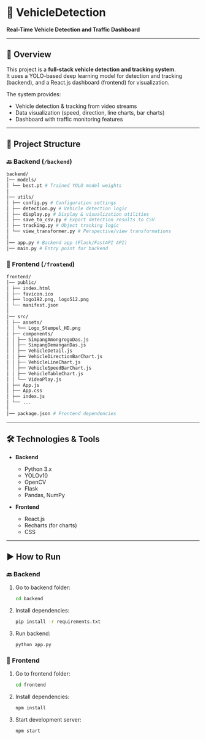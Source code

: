 # 🚗 VehicleDetection
**Real-Time Vehicle Detection and Traffic Dashboard**

---

## 📌 Overview
This project is a **full-stack vehicle detection and tracking system**.  
It uses a YOLO-based deep learning model for detection and tracking (backend), and a React.js dashboard (frontend) for visualization.  

The system provides:  
- Vehicle detection & tracking from video streams  
- Data visualization (speed, direction, line charts, bar charts)  
- Dashboard with traffic monitoring features  

---

## 📂 Project Structure

### 🔙 Backend (`/backend`)
```bash
backend/
│── models/
│ └── best.pt # Trained YOLO model weights
│
│── utils/
│ ├── config.py # Configuration settings
│ ├── detection.py # Vehicle detection logic
│ ├── display.py # Display & visualization utilities
│ ├── save_to_csv.py # Export detection results to CSV
│ ├── tracking.py # Object tracking logic
│ └── view_transformer.py # Perspective/view transformations
│
│── app.py # Backend app (Flask/FastAPI API)
│── main.py # Entry point for backend
```

### 🎨 Frontend (`/frontend`)
```bash
frontend/
│── public/
│ ├── index.html
│ ├── favicon.ico
│ ├── logo192.png, logo512.png
│ └── manifest.json
│
│── src/
│ ├── assets/
│ │ └── Logo_Stempel_HD.png
│ ├── components/
│ │ ├── SimpangAmongrogoDas.js
│ │ ├── SimpangDemanganDas.js
│ │ ├── VehicleDetail.js
│ │ ├── VehicleDirectionBarChart.js
│ │ ├── VehicleLineChart.js
│ │ ├── VehicleSpeedBarChart.js
│ │ ├── VehicleTableChart.js
│ │ └── VideoPlay.js
│ ├── App.js
│ ├── App.css
│ ├── index.js
│ └── ...
│
│── package.json # Frontend dependencies
```

---

## 🛠️ Technologies & Tools
- **Backend**
  - Python 3.x
  - YOLOv10
  - OpenCV
  - Flask
  - Pandas, NumPy

- **Frontend**
  - React.js
  - Recharts (for charts)
  - CSS

---

## ▶️ How to Run

### 🔙 Backend
1. Go to backend folder:
   ```bash
   cd backend
2. Install dependencies:
   ```bash
   pip install -r requirements.txt
3. Run backend:
   ```bash
   python app.py

### 🎨 Frontend
1. Go to frontend folder:
   ```bash
   cd frontend
2. Install dependencies:
   ```bash
   npm install
3. Start development server:
   ```bash
   npm start
